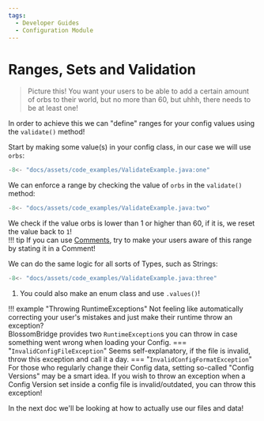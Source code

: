 ```yaml
---
tags:
  - Developer Guides
  - Configuration Module
---
```

# Ranges, Sets and Validation

> Picture this! You want your users to be able to add a certain amount of orbs to their world, but no more than 60, but uhhh, there needs to be at least one!

In order to achieve this we can "define" ranges for your config values using the `validate()` method!

Start by making some value(s) in your config class, in our case we will use `orbs`:
```java title="ValidateExample.java",linenums="1",hl_lines="2"
-8<- "docs/assets/code_examples/ValidateExample.java:one"
```

We can enforce a range by checking the value of `orbs` in the `validate()` method:
```java title="ValidateExample.java",linenums="1",hl_lines="6-10"
-8<- "docs/assets/code_examples/ValidateExample.java:two"
```

We check if the value orbs is lower than 1 or higher than 60, if it is, we reset the value back to `1`!  
!!! tip
    If you can use [Comments](index.md#prerequisites), try to make your users aware of this range by stating it in a Comment!

We can do the same logic for all sorts of Types, such as Strings:
```java title="ValidateExample.java",linenums="1",hl_lines="3 13-18"
-8<- "docs/assets/code_examples/ValidateExample.java:three"
```

1.  You could also make an enum class and use `.values()`!

!!! example "Throwing RuntimeExceptions"
    Not feeling like automatically correcting your user's mistakes and just make their runtime throw an exception?  
    BlossomBridge provides two `RuntimeException`s you can throw in case something went wrong when loading your Config.
    === "`InvalidConfigFileException`"
        Seems self-explanatory, if the file is invalid, throw this exception and call it a day.
    === "`InvalidConfigFormatException`"
        For those who regularly change their Config data, setting so-called "Config Versions" may be a smart idea.
        If you wish to throw an exception when a Config Version set inside a config file is invalid/outdated, you can throw this exception!

In the next doc we'll be looking at how to actually use our files and data!